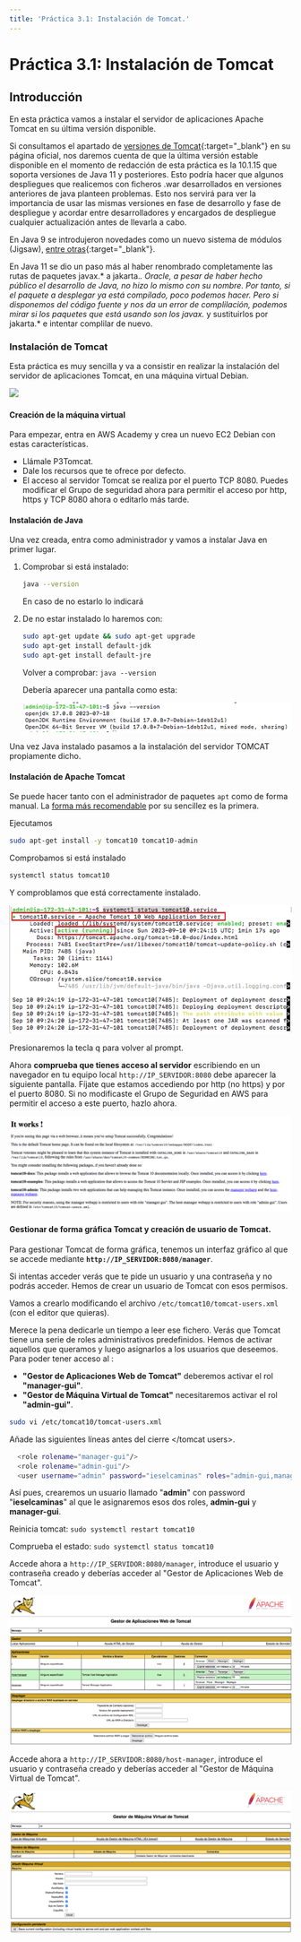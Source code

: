 ```yaml
---
title: 'Práctica 3.1: Instalación de Tomcat.'
---
```


# Práctica 3.1: Instalación de Tomcat

## Introducción

En esta práctica vamos a instalar el servidor de aplicaciones Apache Tomcat en su última versión disponible.

Si consultamos el apartado de [versiones de Tomcat](https://tomcat.apache.org/whichversion.html){:target="_blank"} en su página oficial, nos daremos cuenta de que la última versión estable disponible en el momento de redacción de esta práctica es la 10.1.15 que soporta versiones de Java 11 y posteriores. Esto podría hacer que algunos despliegues que realicemos con ficheros .war desarrollados en versiones anteriores de java planteen problemas. Esto nos servirá para ver la importancia de usar las mismas versiones en fase de desarrollo y fase de despliegue y acordar entre desarrolladores y encargados de despliegue cualquier actualización antes de llevarla a cabo.

En Java 9 se introdujeron novedades como un nuevo sistema de módulos (Jigsaw), [entre otras](https://blog.codmind.com/java-9-analisis-de-las-novedades/){:target="_blank"}.

En Java 11 se dio un paso más al haber renombrado completamente las rutas de paquetes javax.* a jakarta.*. Oracle, a pesar de haber hecho público el desarrollo de Java, no hizo lo mismo con su nombre. Por tanto, si el paquete a desplegar ya está compilado, poco podemos hacer. Pero si disponemos del código fuente y nos da un error de complilación, podemos mirar si los paquetes que está usando son los javax.* y sustituirlos por jakarta.* e intentar complilar de nuevo.

### Instalación de Tomcat

Esta práctica es muy sencilla y va a consistir en realizar la instalación del servidor de aplicaciones Tomcat, en una máquina virtual Debian.

![](../img/tomcat-logo.png)

#### Creación de la máquina virtual

Para empezar, entra en AWS Academy y crea un nuevo EC2 Debian con estas características. 

* Llámale P3Tomcat.
* Dale los recursos que te ofrece por defecto.
* El acceso al servidor Tomcat se realiza por el puerto TCP 8080. Puedes modificar el Grupo de seguridad ahora para permitir el acceso por http, https y TCP 8080 ahora o editarlo más tarde.

#### Instalación de Java

Una vez creada, entra como administrador y vamos a instalar Java en primer lugar.

1. Comprobar si está instalado:
    
    ```sh
    java --version
    ```
   
    En caso de no estarlo lo indicará

2. De no estar instalado lo haremos con:
   
    ```sh
    sudo apt-get update && sudo apt-get upgrade
    sudo apt-get install default-jdk
    sudo apt-get install default-jre
    ```

    Volver a comprobar: `java --version`

    Debería aparecer una pantalla como esta:

    ![](P3_1/01.png)


Una vez Java instalado pasamos a la instalación del servidor TOMCAT propiamente dicho.

#### Instalación de Apache Tomcat

Se puede hacer tanto con el administrador de paquetes `apt` como de forma manual. La <u>forma más recomendable</u> por su sencillez es la primera.

Ejecutamos

```sh
sudo apt-get install -y tomcat10 tomcat10-admin
```

Comprobamos si está instalado

```sh 
systemctl status tomcat10
```

Y comproblamos que está correctamente instalado.

![](P3_1/02.png)

Presionaremos la tecla q para volver al prompt.

Ahora **comprueba que tienes acceso al servidor** escribiendo en un navegador en tu equipo local `http://IP_SERVIDOR:8080` debe aparecer la siguiente pantalla. Fíjate que estamos accediendo por http (no https) y por el puerto 8080. Si no modificaste el Grupo de Seguridad en AWS para permitir el acceso a este puerto, hazlo ahora.

![](P3_1/03.png)

#### Gestionar de forma gráfica Tomcat y creación de usuario de Tomcat.

Para gestionar Tomcat de forma gráfica, tenemos un interfaz gráfico al que se accede mediante **`http://IP_SERVIDOR:8080/manager`**. 

Si intentas acceder verás que te pide un usuario y una contraseña y no podrás acceder. Hemos de crear un usuario de Tomcat con esos permisos. 

Vamos a crearlo modificando el archivo `/etc/tomcat10/tomcat-users.xml` (con el
editor que quieras).

Merece la pena dedicarle un tiempo a leer ese fichero. Verás que Tomcat tiene una serie de roles administrativos predefinidos. Hemos de activar aquellos que queramos y luego asignarlos a los usuarios que deseemos. 
Para poder tener acceso al :
- **"Gestor de Aplicaciones Web de Tomcat"** deberemos activar el rol **"manager-gui"**.
- **"Gestor de Máquina Virtual de Tomcat"** necesitaremos activar el rol **"admin-gui"**.

```sh
sudo vi /etc/tomcat10/tomcat-users.xml
```
Añade las siguientes líneas antes del cierre </tomcat users>.

```sh
  <role rolename="manager-gui"/>
  <role rolename="admin-gui"/>
  <user username="admin" password="ieselcaminas" roles="admin-gui,manager-gui"/>
```
Así pues, crearemos un usuario llamado "**admin**" con password "**ieselcaminas**" al que le asignaremos esos dos roles, **admin-gui** y **manager-gui**. 

Reinicia tomcat: `sudo systemctl restart tomcat10`

Comprueba el estado: `sudo systemctl status tomcat10`

Accede ahora a `http://IP_SERVIDOR:8080/manager`, introduce el usuario y contraseña creado y deberías acceder al "Gestor de Aplicaciones Web de Tomcat".

![](P3_1/04.png)

Accede ahora a `http://IP_SERVIDOR:8080/host-manager`, introduce el usuario y contraseña creado y deberías acceder al "Gestor de Máquina Virtual de Tomcat".

![](P3_1/05.png)

